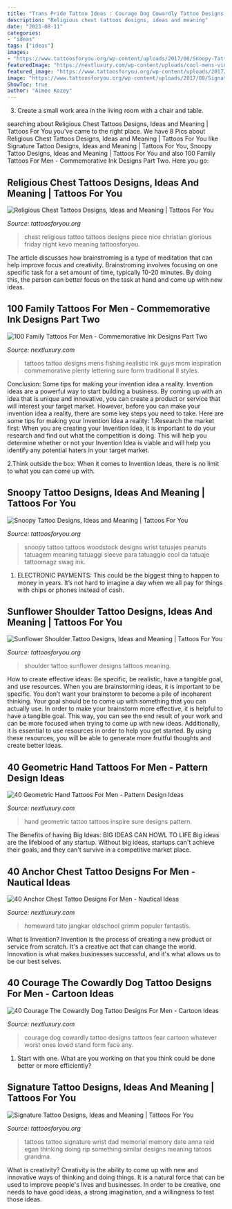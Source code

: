 ```yaml
---
title: "Trans Pride Tattoo Ideas : Courage Dog Cowardly Tattoo Designs Tattoos Fear Cartoon Whatever Worst Ones Loved Stand Form Face Any"
description: "Religious chest tattoos designs, ideas and meaning"
date: "2023-08-11"
categories:
- "ideas"
tags: ["ideas"]
images:
- "https://www.tattoosforyou.org/wp-content/uploads/2017/08/Snoopy-Tattoo-Sleeve.jpg"
featuredImage: "https://nextluxury.com/wp-content/uploads/cool-mens-vintage-sailing-ship-with-anchor-retro-chest-tattoo.jpg"
featured_image: "https://www.tattoosforyou.org/wp-content/uploads/2017/09/Sunflower-Tattoo-Shoulder.jpg"
image: "https://www.tattoosforyou.org/wp-content/uploads/2017/08/Signature-Tattoo.jpg"
ShowToc: true
author: "Aimee Kozey"
---
```



3. Create a small work area in the living room with a chair and table. 

	

		
searching about Religious Chest Tattoos Designs, Ideas and Meaning | Tattoos For You you've came to the right place. We have 8 Pics about Religious Chest Tattoos Designs, Ideas and Meaning | Tattoos For You like Signature Tattoo Designs, Ideas and Meaning | Tattoos For You, Snoopy Tattoo Designs, Ideas and Meaning | Tattoos For You and also 100 Family Tattoos For Men - Commemorative Ink Designs Part Two. Here you go:
		
    
## Religious Chest Tattoos Designs, Ideas And Meaning | Tattoos For You

<img loading=lazy src="https://www.tattoosforyou.org/wp-content/uploads/2017/08/Religious-Tattoo-Chest-Piece.jpg" onerror="this.onerror=null;this.src='https://tse1.mm.bing.net/th?id=OIP.vsxvA3_ar1gPpDzX1X8TugHaE8&amp;pid=15.1';" alt="Religious Chest Tattoos Designs, Ideas and Meaning | Tattoos For You">

_Source: tattoosforyou.org_

>chest religious tattoo tattoos designs piece nice christian glorious friday night kevo meaning tattoosforyou. 

	

The article discusses how brainstroming is a type of meditation that can help improve focus and creativity. Brainstroming involves focusing on one specific task for a set amount of time, typically 10-20 minutes. By doing this, the person can better focus on the task at hand and come up with new ideas.

    
## 100 Family Tattoos For Men - Commemorative Ink Designs Part Two

<img loading=lazy src="http://nextluxury.com/wp-content/uploads/mens-forearms-mom-watching-family-fishing-on-a-cloudy-day-tattoo.jpg" onerror="this.onerror=null;this.src='https://tse3.mm.bing.net/th?id=OIP.PY0w5eL05pKTNd0wn1S9gAHaHO&amp;pid=15.1';" alt="100 Family Tattoos For Men - Commemorative Ink Designs Part Two">

_Source: nextluxury.com_

>tattoos tattoo designs mens fishing realistic ink guys mom inspiration commemorative plenty lettering sure form traditional ll styles. 

	

Conclusion: Some tips for making your invention idea a reality.
Invention ideas are a powerful way to start building a business. By coming up with an idea that is unique and innovative, you can create a product or service that will interest your target market. However, before you can make your invention idea a reality, there are some key steps you need to take. Here are some tips for making your Invention Idea a reality:
1.Research the market first: When you are creating your Invention Idea, it is important to do your research and find out what the competition is doing. This will help you determine whether or not your Invention Idea is viable and will help you identify any potential haters in your target market.

2.Think outside the box: When it comes to Invention Ideas, there is no limit to what you can come up with.

    
## Snoopy Tattoo Designs, Ideas And Meaning | Tattoos For You

<img loading=lazy src="https://www.tattoosforyou.org/wp-content/uploads/2017/08/Snoopy-Tattoo-Sleeve.jpg" onerror="this.onerror=null;this.src='https://tse2.mm.bing.net/th?id=OIP.NcMdYNUssqh2CKis74LfzAHaJ4&amp;pid=15.1';" alt="Snoopy Tattoo Designs, Ideas and Meaning | Tattoos For You">

_Source: tattoosforyou.org_

>snoopy tattoo tattoos woodstock designs wrist tatuajes peanuts tatuagem meaning tatuaggi sleeve para tatuaggio cool da tatuaje tattoomagz swag ink. 

	

1. ELECTRONIC PAYMENTS: This could be the biggest thing to happen to money in years. It’s not hard to imagine a day when we all pay for things with chips or phones instead of cash. 

    
## Sunflower Shoulder Tattoo Designs, Ideas And Meaning | Tattoos For You

<img loading=lazy src="https://www.tattoosforyou.org/wp-content/uploads/2017/09/Sunflower-Tattoo-Shoulder.jpg" onerror="this.onerror=null;this.src='https://tse1.mm.bing.net/th?id=OIP.jSmSkdY3yR0OiY5MRqs61QHaHS&amp;pid=15.1';" alt="Sunflower Shoulder Tattoo Designs, Ideas and Meaning | Tattoos For You">

_Source: tattoosforyou.org_

>shoulder tattoo sunflower designs tattoos meaning. 

	

How to create effective ideas: Be specific, be realistic, have a tangible goal, and use resources.
When you are brainstorming ideas, it is important to be specific. You don’t want your brainstorm to become a pile of incoherent thinking. Your goal should be to come up with something that you can actually use. In order to make your brainstorm more effective, it is helpful to have a tangible goal. This way, you can see the end result of your work and can be more focused when trying to come up with new ideas. Additionally, it is essential to use resources in order to help you get started. By using these resources, you will be able to generate more fruitful thoughts and create better ideas.

    
## 40 Geometric Hand Tattoos For Men - Pattern Design Ideas

<img loading=lazy src="http://nextluxury.com/wp-content/uploads/male-tattoo-with-geometric-hand-design.jpg" onerror="this.onerror=null;this.src='https://tse3.mm.bing.net/th?id=OIP.yCaF_16t7sT2HTv1_yQtDgHaJP&amp;pid=15.1';" alt="40 Geometric Hand Tattoos For Men - Pattern Design Ideas">

_Source: nextluxury.com_

>hand geometric tattoo tattoos inspire sure designs pattern. 

	

The Benefits of having Big Ideas:
BIG IDEAS CAN HOWL TO LIFE
Big ideas are the lifeblood of any startup. Without big ideas, startups can't achieve their goals, and they can't survive in a competitive market place.

    
## 40 Anchor Chest Tattoo Designs For Men - Nautical Ideas

<img loading=lazy src="https://nextluxury.com/wp-content/uploads/cool-mens-vintage-sailing-ship-with-anchor-retro-chest-tattoo.jpg" onerror="this.onerror=null;this.src='https://tse2.mm.bing.net/th?id=OIP.rKRjnUjhKlrfuGIYdzKf1gHaKx&amp;pid=15.1';" alt="40 Anchor Chest Tattoo Designs For Men - Nautical Ideas">

_Source: nextluxury.com_

>homeward tato jangkar oldschool grimm populer fantastis. 

	

What is Invention?
Invention is the process of creating a new product or service from scratch. It's a creative act that can change the world. Innovation is what makes businesses successful, and it's what allows us to be our best selves.

    
## 40 Courage The Cowardly Dog Tattoo Designs For Men - Cartoon Ideas

<img loading=lazy src="http://nextluxury.com/wp-content/uploads/guys-courage-the-cowardly-dog-tattoo-design-ideas.jpg" onerror="this.onerror=null;this.src='https://tse4.mm.bing.net/th?id=OIP.hA6QjKDfsJb5t6x_AVD75QHaKT&amp;pid=15.1';" alt="40 Courage The Cowardly Dog Tattoo Designs For Men - Cartoon Ideas">

_Source: nextluxury.com_

>courage dog cowardly tattoo designs tattoos fear cartoon whatever worst ones loved stand form face any. 

	

1. Start with one. What are you working on that you think could be done better or more efficiently?

    
## Signature Tattoo Designs, Ideas And Meaning | Tattoos For You

<img loading=lazy src="https://www.tattoosforyou.org/wp-content/uploads/2017/08/Signature-Tattoo.jpg" onerror="this.onerror=null;this.src='https://tse4.mm.bing.net/th?id=OIP.UUaoF0P1ZHwyUCd7VYq1MAAAAA&amp;pid=15.1';" alt="Signature Tattoo Designs, Ideas and Meaning | Tattoos For You">

_Source: tattoosforyou.org_

>tattoos tattoo signature wrist dad memorial memory date anna reid egan thinking doing rip something similar designs meaning tatoos grandma. 

	

What is creativity?
Creativity is the ability to come up with new and innovative ways of thinking and doing things. It is a natural force that can be used to improve people's lives and businesses. In order to be creative, one needs to have good ideas, a strong imagination, and a willingness to test those ideas.

